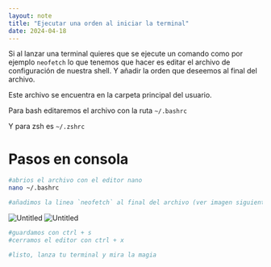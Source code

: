 ```yaml
---
layout: note
title: "Ejecutar una orden al iniciar la terminal"
date: 2024-04-18
---
```

Si al lanzar una terminal quieres que se ejecute un comando como por ejemplo `neofetch` lo que tenemos que hacer es editar el archivo de configuración de nuestra shell. Y añadir la orden que deseemos al final del archivo.

Este archivo se encuentra en la carpeta principal del usuario.

Para bash editaremos el archivo con la ruta `~/.bashrc`

Y para zsh es `~/.zshrc`

# Pasos en consola

```bash
#abrios el archivo con el editor nano
nano ~/.bashrc

#añadimos la linea `neofetch` al final del archivo (ver imagen siguiente)
```

![Untitled](https://prod-files-secure.s3.us-west-2.amazonaws.com/2d649050-51c0-44ef-aba5-a9611375d6a2/bc5942ca-2aa8-4540-a1fe-5b23c4df970c/Untitled.png)
![Untitled](./../assets/Untitled.png)

```bash
#guardamos con ctrl + s
#cerramos el editor con ctrl + x

#listo, lanza tu terminal y mira la magia
```